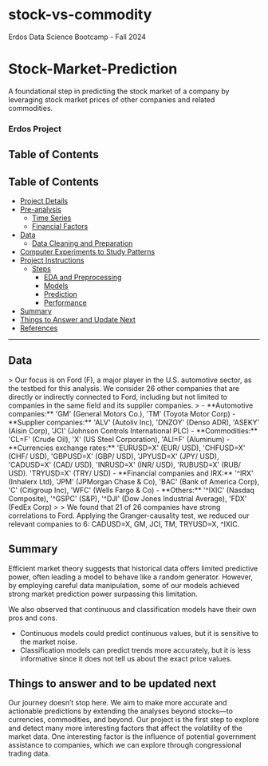 # stock-vs-commodity
Erdos Data Science Bootcamp - Fall 2024

# Stock-Market-Prediction
A foundational step in predicting the stock market of a company by leveraging stock market prices of other companies and related commodities.
### Erdos Project

## Table of Contents

<h2 id="Table-of-Contents">Table of Contents</h2>

<ul>
    <li><a href="#Project-details">Project Details</a></li>
    <li><a href="#Pre-analysis">Pre-analysis</a>
        <ul>
            <li><a href="#Time-Series">Time Series</a></li>
            <li><a href="#Financial-Factors">Financial Factors</a></li>
        </ul>
    </li>
    <li><a href="#Data">Data</a>
        <ul>
            <li><a href="#Data-Cleaning-and-Preparation">Data Cleaning and Preparation</a></li>
        </ul>
    </li>
    <li><a href="#Computer-experiments-to-study-patterns">Computer Experiments to Study Patterns</a></li>
    <li><a href="#Project-instructions">Project Instructions</a>
        <ul>
            <li><a href="#Steps">Steps</a>
                <ul>
                    <li><a href="#EDA-and-Preprocessing">EDA and Preprocessing</a></li>
                    <li><a href="#Models">Models</a></li>
                    <li><a href="#Prediction">Prediction</a></li>
                    <li><a href="#Performance">Performance</a></li>
                </ul>
            </li>
        </ul>
    </li>
    <li><a href="#Summary">Summary</a></li>
    <li><a href="#Things-to-answer-and-to-be-updated-next">Things to Answer and Update Next</a></li>
    <li><a href="#References">References</a></li>
</ul>

---

<h2 id="Data">Data</h2>
> Our focus is on Ford (F), a major player in the U.S. automotive sector, as the testbed for this analysis. We consider 26 other companies that are directly or indirectly connected to Ford, including but not limited to companies in the same field and its supplier companies.
>
- **Automotive companies:** 'GM' (General Motors Co.), 'TM' (Toyota Motor Corp)
- **Supplier companies:** 'ALV' (Autoliv Inc), 'DNZOY' (Denso ADR), 'ASEKY' (Aisin Corp), 'JCI' (Johnson Controls International PLC)
- **Commodities:** 'CL=F' (Crude Oil), 'X' (US Steel Corporation), 'ALI=F' (Aluminum)
- **Currencies exchange rates:** 'EURUSD=X' (EUR/ USD), 'CHFUSD=X' (CHF/ USD), 'GBPUSD=X' (GBP/ USD), 'JPYUSD=X' (JPY/ USD), 'CADUSD=X' (CAD/ USD), 'INRUSD=X' (INR/ USD), 'RUBUSD=X' (RUB/ USD). 'TRYUSD=X' (TRY/ USD)
- **Financial companies and IRX:** '^IRX' (Inhalerx Ltd), 'JPM' (JPMorgan Chase & Co), 'BAC' (Bank of America Corp), 'C' (Citigroup Inc), 'WFC' (Wells Fargo & Co)
- **Others:** '^IXIC' (Nasdaq Composite), '^GSPC' (S&P), '^DJI' (Dow Jones Industrial Average), 'FDX' (FedEx Corp)
>
> We found that 21 of 26 companies have strong correlations to Ford. Applying the Granger-causality test, we reduced our relevant companies to 6: CADUSD=X, GM, JCI, TM, TRYUSD=X, ^IXIC.

<h2 id="Summary">Summary</h2>

Efficient market theory suggests that historical data offers limited predictive power, often leading a model to behave like a random generator. However, by employing careful data manipulation, some of our models achieved strong market prediction power surpassing this limitation.

We also observed that continuous and classification models have their own pros and cons.
- Continuous models could predict continuous values, but it is sensitive to the market noise.
- Classification models can predict trends more accurately, but it is less informative since it does not tell us about the exact price values.


<h2 id="Things-to-answer-and-to-be-updated-next">Things to answer and to be updated next</h2>

Our journey doesn’t stop here. We aim to make more accurate and actionable predictions by extending the analyses beyond stocks—to currencies, commodities, and beyond. Our project is the first step to explore and detect many more interesting factors that affect the volatility of the market data. One interesting factor is the influence of potential government assistance to companies, which we can explore through congressional trading data.

